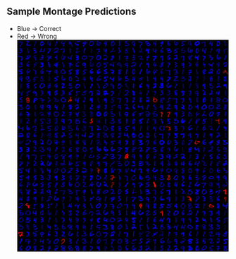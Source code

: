 ## Sample Montage Predictions
- Blue -> Correct
- Red -> Wrong
![Montage0](NeuralNetworks/montage0.jpg)
